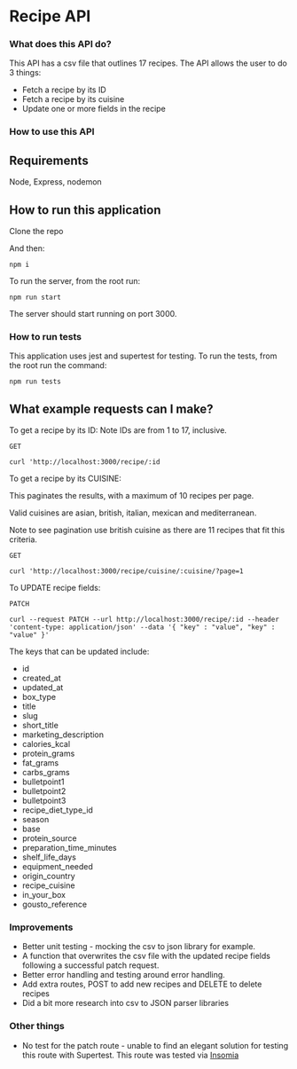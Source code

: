 # Recipe API

### What does this API do?

This API has a csv file that outlines 17 recipes.
The API allows the user to do 3 things:

- Fetch a recipe by its ID
- Fetch a recipe by its cuisine
- Update one or more fields in the recipe

### How to use this API

## Requirements

Node, Express, nodemon

## How to run this application

Clone the repo

And then:

`npm i`

To run the server, from the root run:

`npm run start`

The server should start running on port 3000.

### How to run tests

This application uses jest and supertest for testing.
To run the tests, from the root run the command:

`npm run tests`

## What example requests can I make?

To get a recipe by its ID:
Note IDs are from 1 to 17, inclusive.

`GET`

`curl 'http://localhost:3000/recipe/:id`

To get a recipe by its CUISINE:

This paginates the results, with a maximum of 10 recipes per page.

Valid cuisines are asian, british, italian, mexican and mediterranean.

Note to see pagination use british cuisine as there are 11 recipes that fit this criteria.

`GET`

`curl 'http://localhost:3000/recipe/cuisine/:cuisine/?page=1`

To UPDATE recipe fields:

`PATCH`

`curl --request PATCH --url http://localhost:3000/recipe/:id --header 'content-type: application/json' --data '{ "key" : "value", "key" : "value" }'`

The keys that can be updated include:

- id
- created_at
- updated_at
- box_type
- title
- slug
- short_title
- marketing_description
- calories_kcal
- protein_grams
- fat_grams
- carbs_grams
- bulletpoint1
- bulletpoint2
- bulletpoint3
- recipe_diet_type_id
- season
- base
- protein_source
- preparation_time_minutes
- shelf_life_days
- equipment_needed
- origin_country
- recipe_cuisine
- in_your_box
- gousto_reference

### Improvements

- Better unit testing - mocking the csv to json library for example.
- A function that overwrites the csv file with the updated recipe fields following a successful patch request.
- Better error handling and testing around error handling.
- Add extra routes, POST to add new recipes and DELETE to delete recipes
- Did a bit more research into csv to JSON parser libraries

### Other things
- No test for the patch route - unable to find an elegant solution for testing this route with Supertest. This route was tested via [Insomia](https://insomnia.rest/)